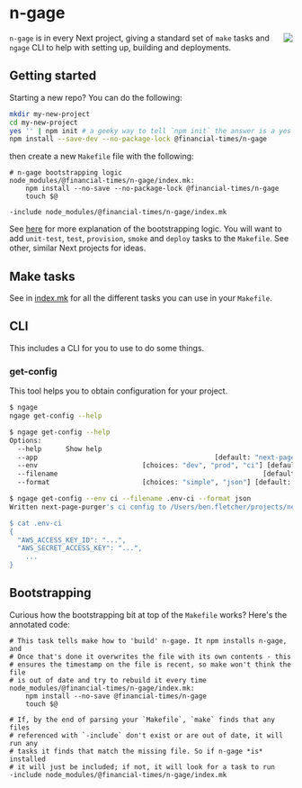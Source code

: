 # n-gage

<img src="https://user-images.githubusercontent.com/3425322/28121799-20b036d0-6714-11e7-9516-4db7cf5df6d0.png" align="right" />

`n-gage` is in every Next project, giving a standard set of `make` tasks and `ngage` CLI to help with setting up, building and deployments.

## Getting started

Starting a new repo?  You can do the following:

```sh
mkdir my-new-project
cd my-new-project
yes '' | npm init # a geeky way to tell `npm init` the answer is a yes to everything
npm install --save-dev --no-package-lock @financial-times/n-gage
```

then create a new `Makefile` file with the following:

```make
# n-gage bootstrapping logic
node_modules/@financial-times/n-gage/index.mk:
	npm install --no-save --no-package-lock @financial-times/n-gage
	touch $@

-include node_modules/@financial-times/n-gage/index.mk
```

See [here](#bootstrapping) for more explanation of the bootstrapping logic.  You will want to add `unit-test`, `test`, `provision`, `smoke` and `deploy` tasks to the `Makefile`. See other, similar Next projects for ideas.

## Make tasks

See in [index.mk](index.mk) for all the different tasks you can use in your `Makefile`.

## CLI

This includes a CLI for you to use to do some things.

### get-config

This tool helps you to obtain configuration for your project.

```sh
$ ngage
ngage get-config --help

$ ngage get-config --help
Options:
  --help      Show help                                                [boolean]
  --app                                            [default: "next-page-purger"]
  --env                          [choices: "dev", "prod", "ci"] [default: "dev"]
  --filename                                                   [default: ".env"]
  --format                       [choices: "simple", "json"] [default: "simple"]

$ ngage get-config --env ci --filename .env-ci --format json
Written next-page-purger's ci config to /Users/ben.fletcher/projects/next-page-purger/.env-ci

$ cat .env-ci
{
  "AWS_ACCESS_KEY_ID": "...",
  "AWS_SECRET_ACCESS_KEY": "...",
	...
}
```

## Bootstrapping

Curious how the bootstrapping bit at top of the `Makefile` works?  Here's the annotated code:

```make
# This task tells make how to 'build' n-gage. It npm installs n-gage, and
# Once that's done it overwrites the file with its own contents - this
# ensures the timestamp on the file is recent, so make won't think the file
# is out of date and try to rebuild it every time
node_modules/@financial-times/n-gage/index.mk:
	npm install --no-save @financial-times/n-gage
	touch $@

# If, by the end of parsing your `Makefile`, `make` finds that any files
# referenced with `-include` don't exist or are out of date, it will run any
# tasks it finds that match the missing file. So if n-gage *is* installed
# it will just be included; if not, it will look for a task to run
-include node_modules/@financial-times/n-gage/index.mk
```
